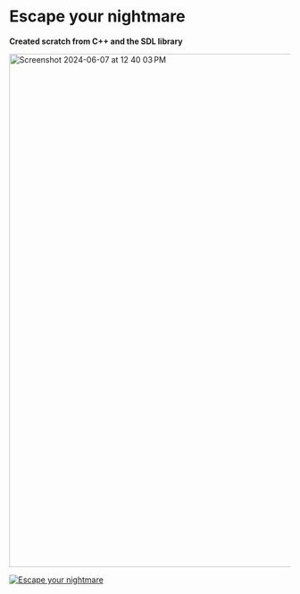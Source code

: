 # Escape your nightmare
**Created scratch from C++ and the SDL library**

<img width="918" alt="Screenshot 2024-06-07 at 12 40 03 PM" src="https://github.com/nabiraahmad/final/assets/113946099/c7d0fbd9-d60b-4517-a9ec-a05f25e56ef4">


[![Escape your nightmare](https://img.youtube.com/vi/F8SB4zOr7LU/0.jpg)](https://www.youtube.com/watch?v=F8SB4zOr7LU)


